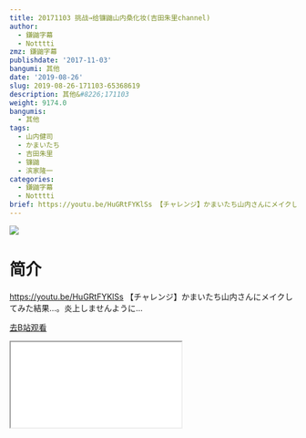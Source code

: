 ```yaml
---
title: 20171103 挑战→给镰鼬山内桑化妆(吉田朱里channel)
author:
  - 鎌鼬字幕
  - Notttti
zmz: 鎌鼬字幕
publishdate: '2017-11-03'
bangumi: 其他
date: '2019-08-26'
slug: 2019-08-26-171103-65368619
description: 其他&#8226;171103
weight: 9174.0
bangumis:
  - 其他
tags:
  - 山内健司
  - かまいたち
  - 吉田朱里
  - 镰鼬
  - 滨家隆一
categories:
  - 鎌鼬字幕
  - Notttti
brief: https://youtu.be/HuGRtFYKlSs 【チャレンジ】かまいたち山内さんにメイクしてみた結果…。炎上しませんように…
---
```

![](https://raw.githubusercontent.com/tcgriffith/owaraisite/master/static/tmpimg/17ad77f54fe0a322617d9851d53f29ba7eb1f81e.jpg.480.jpg)
# 简介  
https://youtu.be/HuGRtFYKlSs
【チャレンジ】かまいたち山内さんにメイクしてみた結果…。炎上しませんように…  

[去B站观看](https://www.bilibili.com/video/av65368619/)
<div class ="resp-container"><iframe class="testiframe" src="//player.bilibili.com/player.html?aid=65368619"", scrolling="no", allowfullscreen="true" > </iframe></div> 
